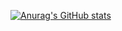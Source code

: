 [![Anurag's GitHub stats](https://github-readme-stats.vercel.app/api?username=AzukiScarlet)](https://github.com/anuraghazra/github-readme-stats)
